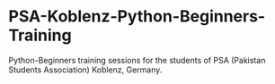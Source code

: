 # PSA-Koblenz-Python-Beginners-Training
Python-Beginners training sessions for the students of PSA (Pakistan Students Association) Koblenz, Germany.
